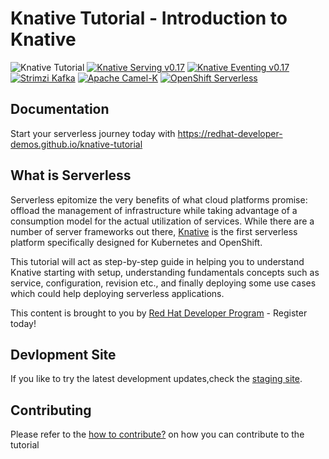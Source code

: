 # Knative Tutorial - Introduction to Knative

 ![Knative Tutorial](https://github.com/redhat-developer-demos/knative-tutorial/workflows/Knative%20Tutorial/badge.svg) [![Knative Serving v0.17](https://img.shields.io/badge/Knative%20Serving-v0.17-blue)](https://knative.dev/docs/serving/)
 [![Knative Eventing v0.17](https://img.shields.io/badge/Knative%20Eventing-v0.17-blue)](https://knative.dev/docs/eventing/)
 [![Strimzi Kafka](https://img.shields.io/badge/Strimzi%20Kafka-v0.20.0-blue)](https://strimzi.io)
 [![Apache Camel-K](https://img.shields.io/badge/Apache%20Camel--K-v1.2.0-blue)](https://camel.apache.org/camel-k/latest/)
  [![OpenShift Serverless](https://img.shields.io/badge/OpenShift%20Serverless-v1.11-blue)](https://www.openshift.com/learn/topics/serverless)

## Documentation

 Start your serverless journey today with <https://redhat-developer-demos.github.io/knative-tutorial>

## What is Serverless

 Serverless epitomize the very benefits of what cloud platforms promise: offload the management of infrastructure while taking advantage of a consumption model for the actual utilization of services. While there are a number of server frameworks out there, [Knative](https://knative.dev) is the first serverless platform specifically designed for Kubernetes and OpenShift.

 This tutorial will act as step-by-step guide in helping you to understand Knative starting with setup, understanding fundamentals concepts such as service, configuration, revision etc., and finally deploying some use cases which could help deploying serverless applications.

 This content is brought to you by [Red Hat Developer Program](http://developers.redhat.com) - Register today!

## Devlopment Site

If you like to try the latest development updates,check the [staging site](https://redhat-developer-docs.github.io/knative-tutorial-staging).

## Contributing

 Please refer to the [how to contribute?](./CONTRIBUTING.md) on how you can contribute to the tutorial
